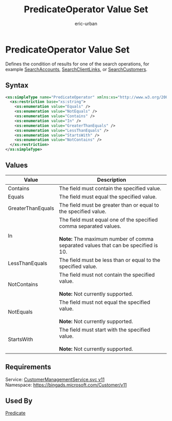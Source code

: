 ﻿---
title: PredicateOperator Value Set
ms.service: bing-ads-customer-management
ms.topic: article
author: eric-urban
ms.author: eur
---
# PredicateOperator Value Set
Defines the condition of results for one of the search operations, for example [SearchAccounts](../customer-management/searchaccounts.md), [SearchClientLinks](../customer-management/searchclientlinks.md), or [SearchCustomers](../customer-management/searchcustomers.md).

## Syntax
```xml
<xs:simpleType name="PredicateOperator" xmlns:xs="http://www.w3.org/2001/XMLSchema">
  <xs:restriction base="xs:string">
    <xs:enumeration value="Equals" />
    <xs:enumeration value="NotEquals" />
    <xs:enumeration value="Contains" />
    <xs:enumeration value="In" />
    <xs:enumeration value="GreaterThanEquals" />
    <xs:enumeration value="LessThanEquals" />
    <xs:enumeration value="StartsWith" />
    <xs:enumeration value="NotContains" />
  </xs:restriction>
</xs:simpleType>
```

## <a name="values"></a>Values

|Value|Description|
|-----------|---------------|
|<a name="contains"></a>Contains|The field must contain the specified value.|
|<a name="equals"></a>Equals|The field must equal the specified value.|
|<a name="greaterthanequals"></a>GreaterThanEquals|The field must be greater than or equal to the specified value.|
|<a name="in"></a>In|The field must equal one of the specified comma separated values.<br /><br />**Note:** The maximum number of comma separated values that can be specified is 10.|
|<a name="lessthanequals"></a>LessThanEquals|The field must be less than or equal to the specified value.|
|<a name="notcontains"></a>NotContains|The field must not contain the specified value.<br /><br />**Note:** Not currently supported.|
|<a name="notequals"></a>NotEquals|The field must not equal the specified value.<br /><br />**Note:** Not currently supported.|
|<a name="startswith"></a>StartsWith|The field must start with the specified value.<br /><br />**Note:** Not currently supported.|

## Requirements
Service: [CustomerManagementService.svc v11](https://clientcenter.api.bingads.microsoft.com/Api/CustomerManagement/v11/CustomerManagementService.svc)  
Namespace: https://bingads.microsoft.com/Customer/v11  

## Used By
[Predicate](predicate.md)  
